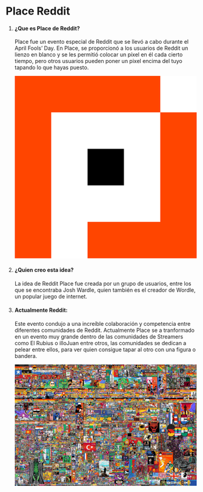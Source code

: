 # Place Reddit

1. #### ¿Que es Place de Reddit?

    Place fue un evento especial de Reddit que se llevó a cabo durante el April Fools’ Day. En Place, se proporcionó a los usuarios de Reddit un lienzo en blanco y se les permitió colocar un píxel en él cada cierto tiempo, pero otros usuarios pueden poner un pixel encima del tuyo tapando lo que hayas puesto. 

    ![U+200E](https://github.com/JxviHub/SMX2-M8UF1A3.-Historia-de-la-web/blob/main/Place_2022.svg%20(1).png "imagen")

2. #### ¿Quien creo esta idea?

    La idea de Reddit Place fue creada por un grupo de usuarios, entre los que se encontraba Josh Wardle, quien también es el creador de Wordle, un popular juego de internet.

2. #### Actualmente Reddit:

    Este evento condujo a una increíble colaboración y competencia entre diferentes comunidades de Reddit. Actualmente Place se a tranformado en un evento muy grande dentro de las comunidades de Streamers como El Rubius o illoJuan entre otros, las comunidades se dedican a pelear entre ellos, para ver quien consigue tapar al otro con una figura o bandera.

    ![U+200E](https://github.com/JxviHub/SMX2-M8UF1A3.-Historia-de-la-web/blob/main/i3dsaf4l46eb1.jpg "imagen") 